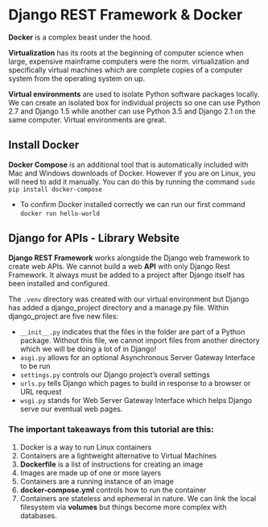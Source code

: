 # Django REST Framework & Docker

**Docker** is a complex beast under the hood.

**Virtualization** has its roots at the beginning of computer science when large, expensive mainframe computers were the norm. virtualization and specifically virtual machines which are complete copies of a computer system from the operating system on up.

**Virtual environments** are used to isolate Python software packages locally. We can create an isolated box for individual projects so one can use Python 2.7 and Django 1.5 while another can use Python 3.5 and Django 2.1 on the same computer. Virtual environments are great.

## Install Docker

**Docker Compose** is an additional tool that is automatically included with Mac and Windows downloads of Docker. However if you are on Linux, you will need to add it manually. You can do this by running the command `sudo pip install docker-compose`

* To confirm Docker installed correctly we can run our first command `docker run hello-world`

## Django for APIs - Library Website

**Django REST Framework** works alongside the Django web framework to create web APIs. We cannot build a web **API** with only Django Rest Framework. It always must be added to a project after Django itself has been installed and configured.


The `.venv` directory was created with our virtual environment but Django has added a django_project directory and a manage.py file. Within django_project are five new files:

* `__init__.py` indicates that the files in the folder are part of a Python package. Without this file, we cannot import files from another directory which we will be doing a lot of in Django!
* `asgi.py` allows for an optional Asynchronous Server Gateway Interface to be run
* `settings.py` controls our Django project’s overall settings
* `urls.py` tells Django which pages to build in response to a browser or URL request
* `wsgi.py` stands for Web Server Gateway Interface which helps Django serve our eventual web pages.


### The important takeaways from this tutorial are this:
1. Docker is a way to run Linux containers
2. Containers are a lightweight alternative to Virtual Machines
3. **Dockerfile** is a list of instructions for creating an image
4. Images are made up of one or more layers
5. Containers are a running instance of an image
6. **docker-compose.yml** controls how to run the container
7. Containers are stateless and ephemeral in nature. We can link the local filesystem via **volumes** but things become more complex with databases.